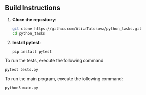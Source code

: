 ## Build Instructions

1. **Clone the repository**:
    ```sh
    git clone https://github.com/AlisaTatosova/python_tasks.git
    cd python_tasks
    ```
2. **Install pytest**:
    ```sh
    pip install pytest
    ```

To run the tests, execute the following command:

```sh
pytest tests.py
```

To run the main program, execute the following command:

```sh
python3 main.py
```
